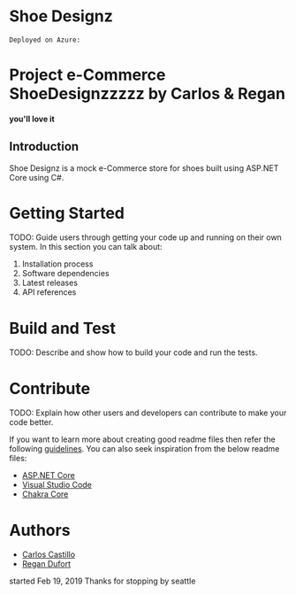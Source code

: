 # Shoe Designz
```
Deployed on Azure:  
```

# Project e-Commerce ShoeDesignzzzzz by Carlos & Regan
#### you'll love it

## Introduction
Shoe Designz is a mock e-Commerce store for shoes built using ASP.NET Core using C#.



# Getting Started
TODO: Guide users through getting your code up and running on their own system. In this section you can talk about:
1.	Installation process
2.	Software dependencies
3.	Latest releases
4.	API references

# Build and Test
TODO: Describe and show how to build your code and run the tests. 

# Contribute
TODO: Explain how other users and developers can contribute to make your code better. 

If you want to learn more about creating good readme files then refer the following [guidelines](https://www.visualstudio.com/en-us/docs/git/create-a-readme). You can also seek inspiration from the below readme files:
- [ASP.NET Core](https://github.com/aspnet/Home)
- [Visual Studio Code](https://github.com/Microsoft/vscode)
- [Chakra Core](https://github.com/Microsoft/ChakraCore)

# Authors
* [Carlos Castillo](https://github.com/castillocarlosr)
* [Regan Dufort](https://github.com/castillocarlosr)

started Feb 19, 2019
Thanks for stopping by seattle